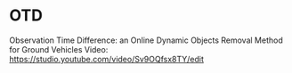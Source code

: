 # OTD
Observation Time Difference: an Online Dynamic Objects Removal Method for Ground Vehicles
Video: https://studio.youtube.com/video/Sv9OQfsx8TY/edit
